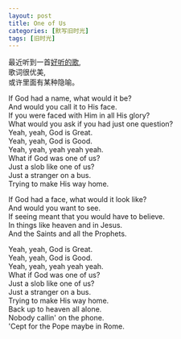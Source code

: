 ```yaml
---
layout: post
title: One of Us
categories: [默写旧时光]
tags: [旧时光]
---
```


最近听到一首[好听的歌](https://music.163.com/#/song?id=18861353&userid=2539497),   
歌词很优美,  
或许里面有某种隐喻。

If God had a name, what would it be?    
And would you call it to His face.    
If you were faced with Him in all His glory?    
What would you ask if you had just one question?    
Yeah, yeah, God is Great.    
Yeah, yeah, God is Good.    
Yeah, yeah, yeah yeah yeah.    
What if God was one of us?     
Just a slob like one of us?     
Just a stranger on a bus.     
Trying to make His way home.    

If God had a face, what would it look like?    
And would you want to see.    
If seeing meant that you would have to believe.      
In things like heaven and in Jesus.    
And the Saints and all the Prophets.    

Yeah, yeah, God is Great.    
Yeah, yeah, God is Good.    
Yeah, yeah, yeah yeah yeah.    
What if God was one of us?    
Just a slob like one of us?    
Just a stranger on a bus.    
Trying to make His way home.    
Back up to heaven all alone.    
Nobody callin' on the phone.    
'Cept for the Pope maybe in Rome.
